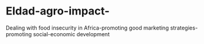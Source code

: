 # Eldad-agro-impact-
Dealing with food insecurity in Africa-promoting good marketing strategies-promoting social-economic development 
